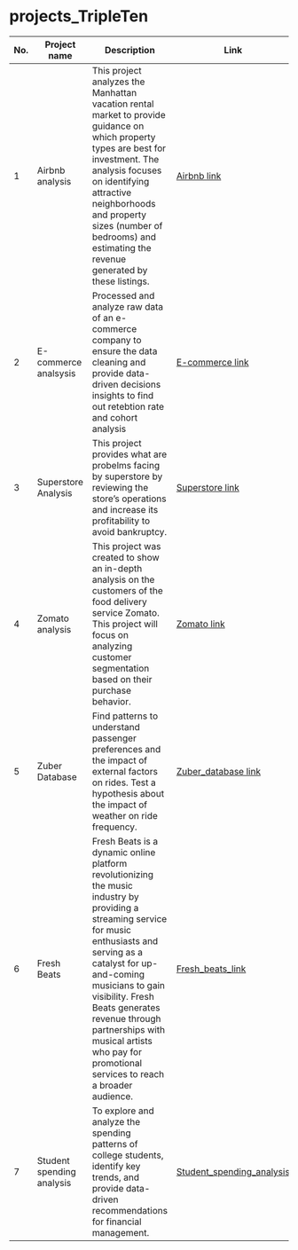 # projects_TripleTen

| No. | Project name | Description | Link |
|---|---|---|---|
|1| Airbnb analysis | This project analyzes the Manhattan vacation rental market to provide guidance on which property types are best for investment. The analysis focuses on identifying attractive neighborhoods and property sizes (number of bedrooms) and estimating the revenue generated by these listings. |[Airbnb link](https://github.com/dpatel2512/projects_TripleTen/tree/main/Airbnb_analysis)|
| 2| E-commerce analsysis| Processed and analyze raw data of an e-commerce company to ensure the data cleaning and provide data-driven decisions insights to find out retebtion rate and cohort analysis |[E-commerce link](https://github.com/dpatel2512/projects_TripleTen/tree/main/Business_Analytics_Project)|
| 3 | Superstore Analysis | This project provides what are probelms facing by superstore by reviewing the store’s operations and increase its profitability to avoid bankruptcy. |[Superstore link](https://github.com/dpatel2512/projects_TripleTen/tree/main/superstore_analysis#superstore-analysis)|
| 4 | Zomato analysis|This project was created to show an in-depth analysis on the customers of the food delivery service Zomato. This project will focus on analyzing customer segmentation based on their purchase behavior. |[Zomato link](https://github.com/dpatel2512/projects_TripleTen/blob/main/Zomato_analysis/Readme.md)|
| 5 | Zuber Database | Find patterns to understand passenger preferences and the impact of external factors on rides. Test a hypothesis about the impact of weather on ride frequency. |[Zuber_database link](https://github.com/dpatel2512/projects_TripleTen/tree/main/Zuber_database)|
| 6 | Fresh Beats | Fresh Beats is a dynamic online platform revolutionizing the music industry by providing a streaming service for music enthusiasts and serving as a catalyst for up-and-coming musicians to gain visibility. Fresh Beats generates revenue through partnerships with musical artists who pay for promotional services to reach a broader audience. |[Fresh_beats_link](https://github.com/dpatel2512/projects_TripleTen/blob/main/fresh_beats/readme.md)|
| 7 | Student spending analysis | To explore and analyze the spending patterns of college students, identify key trends, and provide data-driven recommendations for financial management. |[Student_spending_analysis](https://github.com/dpatel2512/projects_TripleTen/tree/main/student_spending)|




